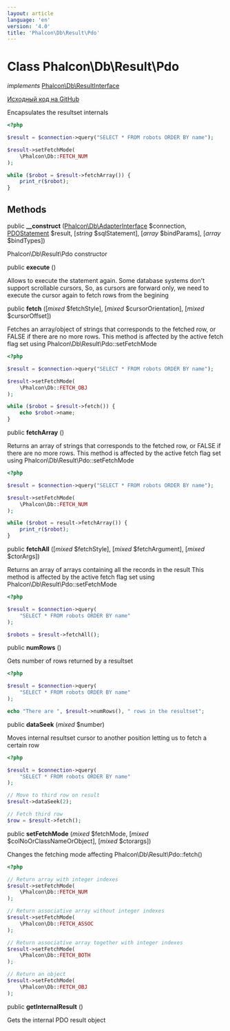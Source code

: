 ```yaml
---
layout: article
language: 'en'
version: '4.0'
title: 'Phalcon\Db\Result\Pdo'
---
```

# Class **Phalcon\Db\Result\Pdo**

*implements* [Phalcon\Db\ResultInterface](Phalcon_Db_ResultInterface)

<a href="https://github.com/phalcon/cphalcon/tree/v4.0.0/phalcon/db/result/pdo.zep" class="btn btn-default btn-sm">Исходный код на GitHub</a>

Encapsulates the resultset internals

```php
<?php

$result = $connection->query("SELECT * FROM robots ORDER BY name");

$result->setFetchMode(
    \Phalcon\Db::FETCH_NUM
);

while ($robot = $result->fetchArray()) {
    print_r($robot);
}

```

## Methods

public **__construct** ([Phalcon\Db\AdapterInterface](Phalcon_Db_AdapterInterface) $connection, [PDOStatement](https://php.net/manual/en/class.pdostatement.php) $result, [*string* $sqlStatement], [*array* $bindParams], [*array* $bindTypes])

Phalcon\Db\Result\Pdo constructor

public **execute** ()

Allows to execute the statement again. Some database systems don't support scrollable cursors, So, as cursors are forward only, we need to execute the cursor again to fetch rows from the begining

public **fetch** ([*mixed* $fetchStyle], [*mixed* $cursorOrientation], [*mixed* $cursorOffset])

Fetches an array/object of strings that corresponds to the fetched row, or FALSE if there are no more rows. This method is affected by the active fetch flag set using Phalcon\Db\Result\Pdo::setFetchMode

```php
<?php

$result = $connection->query("SELECT * FROM robots ORDER BY name");

$result->setFetchMode(
    \Phalcon\Db::FETCH_OBJ
);

while ($robot = $result->fetch()) {
    echo $robot->name;
}

```

public **fetchArray** ()

Returns an array of strings that corresponds to the fetched row, or FALSE if there are no more rows. This method is affected by the active fetch flag set using Phalcon\Db\Result\Pdo::setFetchMode

```php
<?php

$result = $connection->query("SELECT * FROM robots ORDER BY name");

$result->setFetchMode(
    \Phalcon\Db::FETCH_NUM
);

while ($robot = result->fetchArray()) {
    print_r($robot);
}

```

public **fetchAll** ([*mixed* $fetchStyle], [*mixed* $fetchArgument], [*mixed* $ctorArgs])

Returns an array of arrays containing all the records in the result This method is affected by the active fetch flag set using Phalcon\Db\Result\Pdo::setFetchMode

```php
<?php

$result = $connection->query(
    "SELECT * FROM robots ORDER BY name"
);

$robots = $result->fetchAll();

```

public **numRows** ()

Gets number of rows returned by a resultset

```php
<?php

$result = $connection->query(
    "SELECT * FROM robots ORDER BY name"
);

echo "There are ", $result->numRows(), " rows in the resultset";

```

public **dataSeek** (*mixed* $number)

Moves internal resultset cursor to another position letting us to fetch a certain row

```php
<?php

$result = $connection->query(
    "SELECT * FROM robots ORDER BY name"
);

// Move to third row on result
$result->dataSeek(2);

// Fetch third row
$row = $result->fetch();

```

public **setFetchMode** (*mixed* $fetchMode, [*mixed* $colNoOrClassNameOrObject], [*mixed* $ctorargs])

Changes the fetching mode affecting Phalcon\Db\Result\Pdo::fetch()

```php
<?php

// Return array with integer indexes
$result->setFetchMode(
    \Phalcon\Db::FETCH_NUM
);

// Return associative array without integer indexes
$result->setFetchMode(
    \Phalcon\Db::FETCH_ASSOC
);

// Return associative array together with integer indexes
$result->setFetchMode(
    \Phalcon\Db::FETCH_BOTH
);

// Return an object
$result->setFetchMode(
    \Phalcon\Db::FETCH_OBJ
);

```

public **getInternalResult** ()

Gets the internal PDO result object